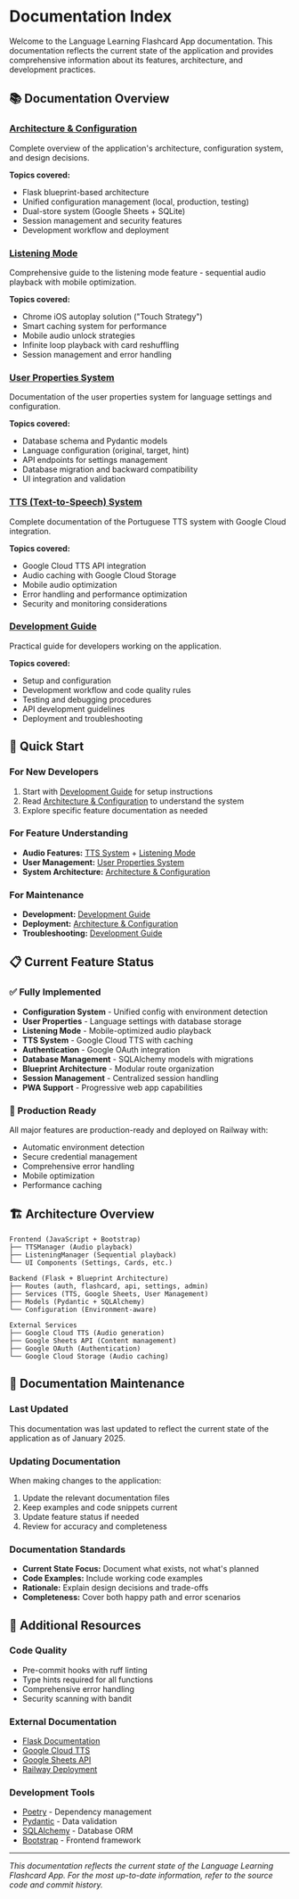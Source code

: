 # Documentation Index

Welcome to the Language Learning Flashcard App documentation. This documentation reflects the current state of the application and provides comprehensive information about its features, architecture, and development practices.

## 📚 Documentation Overview

### [Architecture & Configuration](./architecture.md)
Complete overview of the application's architecture, configuration system, and design decisions.

**Topics covered:**
- Flask blueprint-based architecture
- Unified configuration management (local, production, testing)
- Dual-store system (Google Sheets + SQLite)
- Session management and security features
- Development workflow and deployment

### [Listening Mode](./listening-mode.md)
Comprehensive guide to the listening mode feature - sequential audio playback with mobile optimization.

**Topics covered:**
- Chrome iOS autoplay solution ("Touch Strategy")
- Smart caching system for performance
- Mobile audio unlock strategies
- Infinite loop playback with card reshuffling
- Session management and error handling

### [User Properties System](./user-properties.md)
Documentation of the user properties system for language settings and configuration.

**Topics covered:**
- Database schema and Pydantic models
- Language configuration (original, target, hint)
- API endpoints for settings management
- Database migration and backward compatibility
- UI integration and validation

### [TTS (Text-to-Speech) System](./tts-system.md)
Complete documentation of the Portuguese TTS system with Google Cloud integration.

**Topics covered:**
- Google Cloud TTS API integration
- Audio caching with Google Cloud Storage
- Mobile audio optimization
- Error handling and performance optimization
- Security and monitoring considerations

### [Development Guide](./development-guide.md)
Practical guide for developers working on the application.

**Topics covered:**
- Setup and configuration
- Development workflow and code quality rules
- Testing and debugging procedures
- API development guidelines
- Deployment and troubleshooting

## 🚀 Quick Start

### For New Developers
1. Start with [Development Guide](./development-guide.md) for setup instructions
2. Read [Architecture & Configuration](./architecture.md) to understand the system
3. Explore specific feature documentation as needed

### For Feature Understanding
- **Audio Features:** [TTS System](./tts-system.md) + [Listening Mode](./listening-mode.md)
- **User Management:** [User Properties System](./user-properties.md)
- **System Architecture:** [Architecture & Configuration](./architecture.md)

### For Maintenance
- **Development:** [Development Guide](./development-guide.md)
- **Deployment:** [Architecture & Configuration](./architecture.md#deployment)
- **Troubleshooting:** [Development Guide](./development-guide.md#troubleshooting)

## 📋 Current Feature Status

### ✅ Fully Implemented
- **Configuration System** - Unified config with environment detection
- **User Properties** - Language settings with database storage
- **Listening Mode** - Mobile-optimized audio playback
- **TTS System** - Google Cloud TTS with caching
- **Authentication** - Google OAuth integration
- **Database Management** - SQLAlchemy models with migrations
- **Blueprint Architecture** - Modular route organization
- **Session Management** - Centralized session handling
- **PWA Support** - Progressive web app capabilities

### 🔧 Production Ready
All major features are production-ready and deployed on Railway with:
- Automatic environment detection
- Secure credential management
- Comprehensive error handling
- Mobile optimization
- Performance caching

## 🏗️ Architecture Overview

```
Frontend (JavaScript + Bootstrap)
├── TTSManager (Audio playback)
├── ListeningManager (Sequential playback)
└── UI Components (Settings, Cards, etc.)

Backend (Flask + Blueprint Architecture)
├── Routes (auth, flashcard, api, settings, admin)
├── Services (TTS, Google Sheets, User Management)
├── Models (Pydantic + SQLAlchemy)
└── Configuration (Environment-aware)

External Services
├── Google Cloud TTS (Audio generation)
├── Google Sheets API (Content management)
├── Google OAuth (Authentication)
└── Google Cloud Storage (Audio caching)
```

## 📝 Documentation Maintenance

### Last Updated
This documentation was last updated to reflect the current state of the application as of January 2025.

### Updating Documentation
When making changes to the application:
1. Update the relevant documentation files
2. Keep examples and code snippets current
3. Update feature status if needed
4. Review for accuracy and completeness

### Documentation Standards
- **Current State Focus:** Document what exists, not what's planned
- **Code Examples:** Include working code examples
- **Rationale:** Explain design decisions and trade-offs
- **Completeness:** Cover both happy path and error scenarios

## 🔗 Additional Resources

### Code Quality
- Pre-commit hooks with ruff linting
- Type hints required for all functions
- Comprehensive error handling
- Security scanning with bandit

### External Documentation
- [Flask Documentation](https://flask.palletsprojects.com/)
- [Google Cloud TTS](https://cloud.google.com/text-to-speech)
- [Google Sheets API](https://developers.google.com/sheets/api)
- [Railway Deployment](https://railway.app/docs)

### Development Tools
- [Poetry](https://python-poetry.org/) - Dependency management
- [Pydantic](https://pydantic.dev/) - Data validation
- [SQLAlchemy](https://sqlalchemy.org/) - Database ORM
- [Bootstrap](https://getbootstrap.com/) - Frontend framework

---

*This documentation reflects the current state of the Language Learning Flashcard App. For the most up-to-date information, refer to the source code and commit history.*

